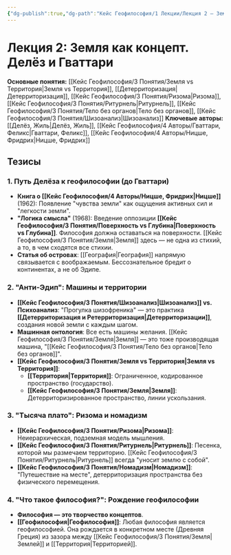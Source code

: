 ```yaml
---
{"dg-publish":true,"dg-path":"Кейс Геофилософия/1 Лекции/Лекция 2 – Земля как концепт","permalink":"/kejs-geofilosofiya/1-lekczii/lekcziya-2-zemlya-kak-konczept/","dgShowLocalGraph":true}
---
```


# Лекция 2: Земля как концепт. Делёз и Гваттари

**Основные понятия:** [[Кейс Геофилософия/3 Понятия/Земля vs Территория\|Земля vs Территория]], [[Детерриторизация\|Детерриторизация]], [[Кейс Геофилософия/3 Понятия/Ризома\|Ризома]], [[Кейс Геофилософия/3 Понятия/Ритурнель\|Ритурнель]], [[Кейс Геофилософия/3 Понятия/Тело без органов\|Тело без органов]], [[Кейс Геофилософия/3 Понятия/Шизоанализ\|Шизоанализ]]
**Ключевые авторы:** [[Делёз, Жиль\|Делёз, Жиль]], [[Кейс Геофилософия/4 Авторы/Гваттари, Феликс\|Гваттари, Феликс]], [[Кейс Геофилософия/4 Авторы/Ницше, Фридрих\|Ницше, Фридрих]]

## Тезисы

### 1. Путь Делёза к геофилософии (до Гваттари)
- **Книга о [[Кейс Геофилософия/4 Авторы/Ницше, Фридрих\|Ницше]]** (1962): Появление "чувства земли" как ощущения активных сил и "легкости земли".
- **"Логика смысла"** (1968): Введение оппозиции **[[Кейс Геофилософия/3 Понятия/Поверхность vs Глубина\|Поверхность vs Глубина]]**. Философия должна оставаться на поверхности. [[Кейс Геофилософия/3 Понятия/Земля\|Земля]] здесь — не одна из стихий, а то, в чем сходятся все стихии.
- **Статья об островах**: [[География\|География]] напрямую связывается с воображаемым. Бессознательное бредит о континентах, а не об Эдипе.

### 2. "Анти-Эдип": Машины и территории
- **[[Кейс Геофилософия/3 Понятия/Шизоанализ\|Шизоанализ]] vs. Психоанализ**: "Прогулка шизофреника" — это практика **[[Детерриторизация и Ретерриторизация\|Детерриторизации]]**, создания новой земли с каждым шагом.
- **Машинная онтология**: Все есть машины желания. [[Кейс Геофилософия/3 Понятия/Земля\|Земля]] — это тоже производящая машина, "[[Кейс Геофилософия/3 Понятия/Тело без органов\|Тело без органов]]".
- **[[Кейс Геофилософия/3 Понятия/Земля vs Территория\|Земля vs Территория]]**:
    - **[[Территория\|Территория]]**: Ограниченное, кодированное пространство (государство).
    - **[[Кейс Геофилософия/3 Понятия/Земля\|Земля]]**: Детерриторизированное пространство, линии ускользания.

### 3. "Тысяча плато": Ризома и номадизм
- **[[Кейс Геофилософия/3 Понятия/Ризома\|Ризома]]**: Неиерархическая, подземная модель мышления.
- **[[Кейс Геофилософия/3 Понятия/Ритурнель\|Ритурнель]]**: Песенка, которой мы размечаем территорию. [[Кейс Геофилософия/3 Понятия/Ритурнель\|Ритурнель]] всегда "уносит землю с собой".
- **[[Кейс Геофилософия/3 Понятия/Номадизм\|Номадизм]]**: "Путешествие на месте", детерриторизация пространства без физического перемещения.

### 4. "Что такое философия?": Рождение геофилософии
- **Философия — это творчество концептов**.
- **[[Геофилософия\|Геофилософия]]**: Любая философия является геофилософией. Она рождается в конкретном месте (Древняя Греция) из зазора между [[Кейс Геофилософия/3 Понятия/Земля\|Землей]] и [[Территория\|Территорией]].